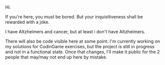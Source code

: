 Hi.

If you're here, you must be bored. But your inquisitiveness shall be rewarded with a joke.

I have Altzheimers and cancer, but at least i don't have Altzheimers.

There will also be code visible here at some point. I'm currently working on my solutions for CodinGame exercises, but the project is still in progress and not in a functional state. Once that changes, I'll make it public for the 2 people that may/may not end up here by mistake.
